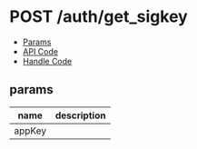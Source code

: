 # POST /auth/get_sigkey


- [Params](#params)
- [API Code](/src/endpoints/auth/get_sigkey.js)
- [Handle Code](/src/handlers/web/auth/get_sigkey.js)

## params


name|description
---|---
appKey|
